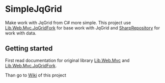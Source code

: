 # SimpleJqGrid
Make work with JqGrid from C# more simple. This project use [Lib.Web.Mvc.JqGridFork](https://github.com/Vampire2008/Lib.Web.Mvc.JqGridFork) for base work with JqGrid and [SharpRepository](https://github.com/SharpRepository/SharpRepository) for work with data.

## Getting started

First read documentation for original library [Lib.Web.Mvc](https://github.com/tpeczek/Lib.Web.Mvc) and [Lib.Web.Mvc.JqGridFork](https://github.com/Vampire2008/Lib.Web.Mvc.JqGridFork).

Than go to [Wiki](https://github.com/Vampire2008/SimpleJqGrid/wiki) of this project
